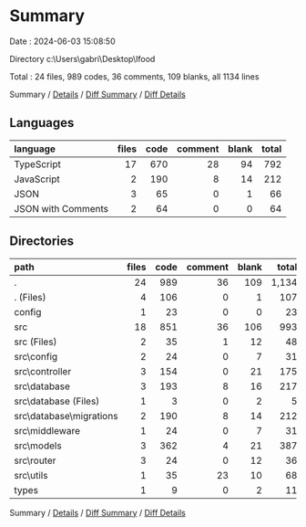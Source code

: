 # Summary

Date : 2024-06-03 15:08:50

Directory c:\\Users\\gabri\\Desktop\\Ifood

Total : 24 files,  989 codes, 36 comments, 109 blanks, all 1134 lines

Summary / [Details](details.md) / [Diff Summary](diff.md) / [Diff Details](diff-details.md)

## Languages
| language | files | code | comment | blank | total |
| :--- | ---: | ---: | ---: | ---: | ---: |
| TypeScript | 17 | 670 | 28 | 94 | 792 |
| JavaScript | 2 | 190 | 8 | 14 | 212 |
| JSON | 3 | 65 | 0 | 1 | 66 |
| JSON with Comments | 2 | 64 | 0 | 0 | 64 |

## Directories
| path | files | code | comment | blank | total |
| :--- | ---: | ---: | ---: | ---: | ---: |
| . | 24 | 989 | 36 | 109 | 1,134 |
| . (Files) | 4 | 106 | 0 | 1 | 107 |
| config | 1 | 23 | 0 | 0 | 23 |
| src | 18 | 851 | 36 | 106 | 993 |
| src (Files) | 2 | 35 | 1 | 12 | 48 |
| src\\config | 2 | 24 | 0 | 7 | 31 |
| src\\controller | 3 | 154 | 0 | 21 | 175 |
| src\\database | 3 | 193 | 8 | 16 | 217 |
| src\\database (Files) | 1 | 3 | 0 | 2 | 5 |
| src\\database\\migrations | 2 | 190 | 8 | 14 | 212 |
| src\\middleware | 1 | 24 | 0 | 7 | 31 |
| src\\models | 3 | 362 | 4 | 21 | 387 |
| src\\router | 3 | 24 | 0 | 12 | 36 |
| src\\utils | 1 | 35 | 23 | 10 | 68 |
| types | 1 | 9 | 0 | 2 | 11 |

Summary / [Details](details.md) / [Diff Summary](diff.md) / [Diff Details](diff-details.md)